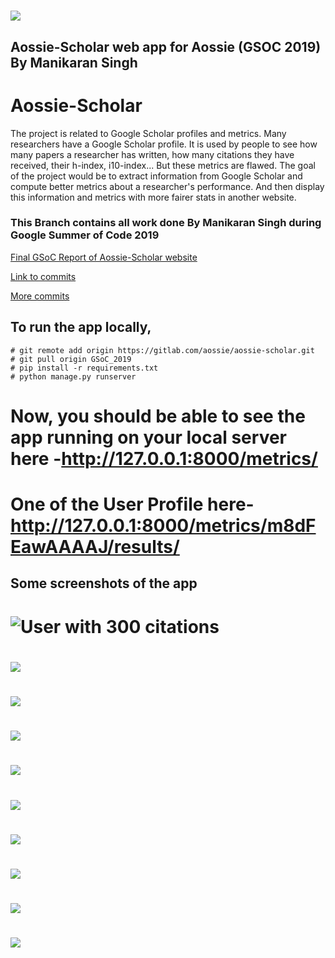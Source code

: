 # <img src="https://raw.githubusercontent.com/ayushsnha/hellow-world/master/68747470733a2f2f6d75736573636f72652e6f72672f73697465732f6d75736573636f72652e6f72672f66696c65732f4361707475726525323064253237652543432538316372616e253230323031362d30332d303125323030392e34382e31315f302e706e.png" align="center"/>

## Aossie-Scholar web app for Aossie (GSOC 2019) By Manikaran Singh

# Aossie-Scholar

The project is related to Google Scholar profiles and metrics. Many researchers have a Google Scholar profile. 
It is used by people to see how many papers a researcher has written, how many citations they have received, their h-index, i10-index... 
But these metrics are flawed. The goal of the project would be to extract information from Google Scholar and compute better metrics about a researcher's performance.
And then display this information and metrics with more fairer stats in another website.

### This Branch contains all work done By Manikaran Singh during Google Summer of Code 2019

[Final GSoC Report of Aossie-Scholar website](https://docs.google.com/document/d/1nfCF9jkd8i678sxWSRwS4kjNlXcWteATjSpyIOLkbmw/edit?usp=sharing)

[Link to commits](https://gitlab.com/Manikaran20/aossie-scholar/commits/local)

[More commits](https://gitlab.com/Manikaran20/aossie-scholar/commits/dep)

## To run the app locally,
    # git remote add origin https://gitlab.com/aossie/aossie-scholar.git
    # git pull origin GSoC_2019
    # pip install -r requirements.txt
    # python manage.py runserver
    
  # Now, you should be able to see the app running on your local server here -http://127.0.0.1:8000/metrics/
  # One of the User Profile here- http://127.0.0.1:8000/metrics/m8dFEawAAAAJ/results/


## Some screenshots of the app

# ![User with 300 citations](Images/A.png)
# ![](Images/B.png)
# ![](Images/C.png)
# ![](Images/E.png)
# ![](Images/G.png)
# ![](Images/H.png)
# ![](Images/stephan.png)
# ![](Images/I.png)
# ![](Images/S.png)
# ![](Images/SS.png)






